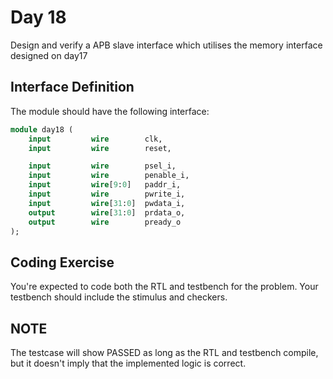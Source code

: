 # Day 18
Design and verify a APB slave interface which utilises the memory interface designed on day17

## Interface Definition
The module should have the following interface:

```SystemVerilog
module day18 (
    input         wire        clk,
    input         wire        reset,

    input         wire        psel_i,
    input         wire        penable_i,
    input         wire[9:0]   paddr_i,
    input         wire        pwrite_i,
    input         wire[31:0]  pwdata_i,
    output        wire[31:0]  prdata_o,
    output        wire        pready_o
);
```
## Coding Exercise
You're expected to code both the RTL and testbench for the problem. Your testbench should include the stimulus and checkers.

## NOTE
The testcase will show PASSED as long as the RTL and testbench compile, but it doesn't imply that the implemented logic is correct.
